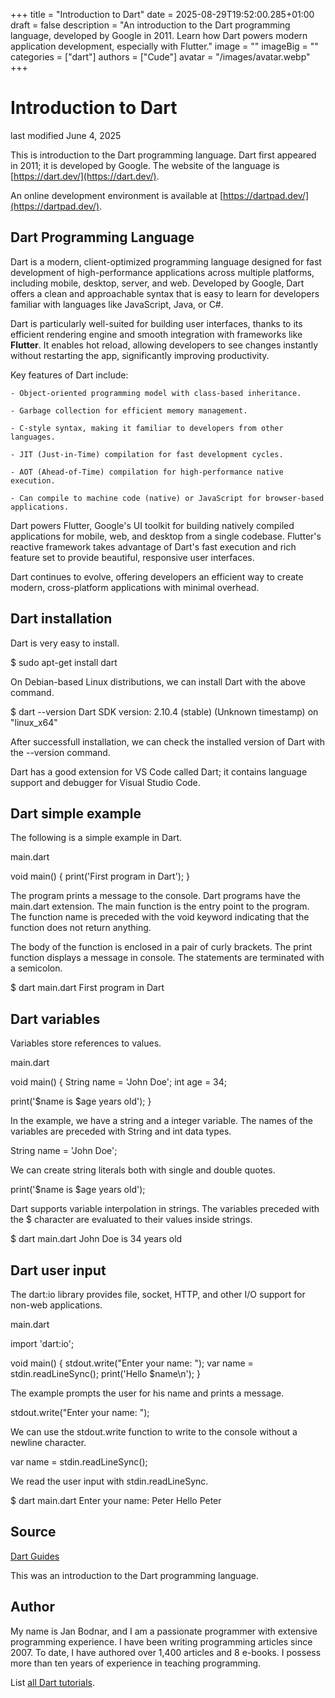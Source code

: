 +++
title = "Introduction to Dart"
date = 2025-08-29T19:52:00.285+01:00
draft = false
description = "An introduction to the Dart programming language, developed by Google in 2011. Learn how Dart powers modern application development, especially with Flutter."
image = ""
imageBig = ""
categories = ["dart"]
authors = ["Cude"]
avatar = "/images/avatar.webp"
+++

# Introduction to Dart

last modified June 4, 2025

This is introduction to the Dart programming language. Dart first appeared in
2011; it is developed by Google. The website of the language is [https://dart.dev/](https://dart.dev/).

An online development environment is available at [https://dartpad.dev/](https://dartpad.dev/).

## Dart Programming Language

Dart is a modern, client-optimized programming language designed for fast 
development of high-performance applications across multiple platforms, 
including mobile, desktop, server, and web. Developed by Google, Dart offers 
a clean and approachable syntax that is easy to learn for developers familiar 
with languages like JavaScript, Java, or C#.

Dart is particularly well-suited for building user interfaces, thanks to 
its efficient rendering engine and smooth integration with frameworks like 
**Flutter**. It enables hot reload, allowing developers to see 
changes instantly without restarting the app, significantly improving 
productivity.

Key features of Dart include:

    - Object-oriented programming model with class-based inheritance.

    - Garbage collection for efficient memory management.

    - C-style syntax, making it familiar to developers from other languages.

    - JIT (Just-in-Time) compilation for fast development cycles.

    - AOT (Ahead-of-Time) compilation for high-performance native execution.

    - Can compile to machine code (native) or JavaScript for browser-based applications.

Dart powers Flutter, Google's UI toolkit for building natively compiled
applications for mobile, web, and desktop from a single codebase. Flutter's
reactive framework takes advantage of Dart's fast execution and rich feature set
to provide beautiful, responsive user interfaces.

Dart continues to evolve, offering developers an efficient way to create modern, 
cross-platform applications with minimal overhead.

## Dart installation

Dart is very easy to install.

$ sudo apt-get install dart

On Debian-based Linux distributions, we can install Dart with the above command.

$ dart --version
Dart SDK version: 2.10.4 (stable) (Unknown timestamp) on "linux_x64"

After successfull installation, we can check the installed version of Dart with 
the --version command.

Dart has a good extension for VS Code called Dart; it contains language support
and debugger for Visual Studio Code.

## Dart simple example

The following is a simple example in Dart.

main.dart
  

void main() {
  print('First program in Dart');
}

The program prints a message to the console. Dart programs have the
main.dart extension. The main function is the entry point 
to the program. The function name is preceded with the void keyword
indicating that the function does not return anything.

The body of the function is enclosed in a pair of curly brackets.
The print function displays a message in console. The statements 
are terminated with a semicolon.

$ dart main.dart
First program in Dart

## Dart variables

Variables store references to values.

main.dart
  

void main() {
  String name = 'John Doe';
  int age = 34;

  print('$name is $age years old');
}

In the example, we have a string and a integer variable. The names of the 
variables are preceded with String and int data types.

String name = 'John Doe';

We can create string literals both with single and double quotes.

print('$name is $age years old');

Dart supports variable interpolation in strings. The variables preceded with 
the $ character are evaluated to their values inside strings.

$ dart main.dart
John Doe is 34 years old

## Dart user input

The dart:io library provides file, socket, HTTP, and other I/O
support for non-web applications.

main.dart
  

import 'dart:io';

void main() {
  stdout.write("Enter your name: ");
  var name = stdin.readLineSync();
  print('Hello $name\n');
}

The example prompts the user for his name and prints a message.

stdout.write("Enter your name: ");

We can use the stdout.write function to write to the console
without a newline character.

var name = stdin.readLineSync();

We read the user input with stdin.readLineSync.

$ dart main.dart
Enter your name: Peter
Hello Peter

## Source

[Dart Guides](https://dart.dev/guides)

This was an introduction to the Dart programming language.

## Author

My name is Jan Bodnar, and I am a passionate programmer with extensive
programming experience. I have been writing programming articles since 2007.
To date, I have authored over 1,400 articles and 8 e-books. I possess more
than ten years of experience in teaching programming.

List [all Dart tutorials](/dart/).